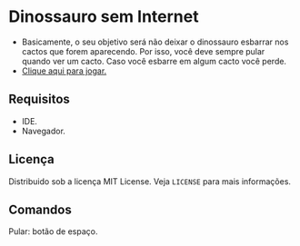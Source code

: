 # Dinossauro sem Internet
- Basicamente, o seu objetivo será não deixar o dinossauro esbarrar nos cactos que forem aparecendo. Por isso, você deve sempre pular quando ver um cacto. Caso você esbarre em algum cacto você perde. <br>
- <a href="https://fernandamakihirose.github.io/jogo-dino/" target="_blank">Clique aqui para jogar.</a>

## Requisitos
- IDE.
- Navegador.

## Licença
Distribuido sob a licença MIT License. Veja `LICENSE` para mais informações.

## Comandos
Pular: botão de espaço.
